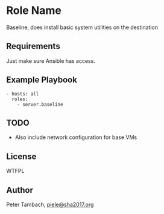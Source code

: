 Role Name
=========

Baseline, does install basic system utilities on the destination

Requirements
------------

Just make sure Ansible has access.

Example Playbook
----------------

    - hosts: all
      roles:
        - server.baseline

TODO
----

- Also include network configuration for base VMs

License
-------

WTFPL

Author
------
Peter Tambach, piele@sha2017.org
